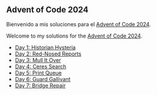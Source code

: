 ## Advent of Code 2024

Bienvenido a mis soluciones para el [Advent of Code 2024](https://adventofcode.com/2024/).

Welcome to my solutions for the [Advent of Code 2024](https://adventofcode.com/2024/).

- [Day 1: Historian Hysteria](./day_01/)
- [Day 2: Red-Nosed Reports](./day_02/)
- [Day 3: Mull It Over](./day_03/)
- [Day 4: Ceres Search](./day_04/)
- [Day 5: Print Queue](./day_05/)
- [Day 6: Guard Gallivant](./day_06/)
- [Day 7: Bridge Repair](./day_07/)

